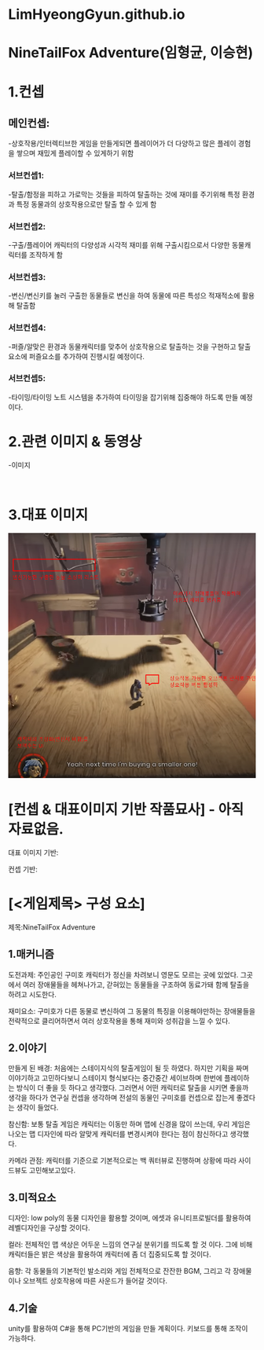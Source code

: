 # LimHyeongGyun.github.io

# NineTailFox Adventure(임형균, 이승현)

# 1.컨셉

## 메인컨셉:


-상호작용/인터렉티브한 게임을 만들게되면 플레이어가 더 다양하고 많은 플레이 경험을 쌓으며 재밌게 플레이할 수 있게하기 위함

### 서브컨셉1:

-탈출/함정을 피하고 가로막는 것들을 피하여 탈출하는 것에 재미를 주기위해 특정 환경과 특정 동물과의 상호작용으로만 탈출 할 수 있게 함

### 서브컨셉2:

-구출/플레이어 캐릭터의 다양성과 시각적 재미를 위해 구출시킴으로서 다양한 동물캐릭터를 조작하게 함

### 서브컨셉3:

-변신/변신키를 눌러 구출한 동물들로 변신을 하여 동물에 따른 특성으 적재적소에 활용해 탈출함

### 서브컨셉4:

-퍼즐/알맞은 환경과 동물캐릭터를 맞추어 상호작용으로 탈출하는 것을 구현하고 탈출요소에 퍼즐요소를 추가하여 진행시킬 예정이다.

### 서브컨셉5:

-타이밍/타이밍 노트 시스템을 추가하여 타이밍을 잡기위해 집중해야 하도록 만들 예정이다.



# 2.관련 이미지 & 동영상

-이미지
<img scr="./img/ntf1.jpg">

<img scr="./img/ntf2.jpg">

<img scr="./img/ntf1.jpg">

# 3.대표 이미지

![그림](./img/ntfIMG.jpg)

# [컨셉 & 대표이미지 기반 작품묘사] - 아직 자료없음.

대표 이미지 기반:

컨셉 기반:

# [<게임제목> 구성 요소]

제목:NineTailFox Adventure

## 1.매커니즘

도전과제: 주인공인 구미호 캐릭터가 정신을 차려보니 영문도 모르는 곳에 있었다. 그곳에서 여러 장애물들을 헤쳐나가고, 갇혀있는 동물들을 구조하여 동료가돼 함께 탈출을 하려고 시도한다.

재미요소: 구미호가 다른 동물로 변신하여 그 동물의 특징을 이용해야만하는 장애물들을 전략적으로 클리어하면서 여러 상호작용을 통해 재미와 성취감을 느낄 수 있다.

## 2.이야기

만들게 된 배경: 처음에는 스테이지식의 탈출게임이 될 듯 하였다. 하지만 기획을 짜며 이야기하고 고민하다보니 스테이지 형식보다는 중간중간 세이브하며 한번에 플레이하는 방식이 더 좋을 듯 하다고 생각했다.
그러면서 어떤 캐릭터로 탈출을 시키면 좋을까 생각을 하다가 연구실 컨셉을 생각하며 전설의 동물인 구미호를 컨셉으로 잡는게 좋겠다는 생각이 들었다.

참신함: 보통 탈출 게임은 캐릭터는 이동만 하며 맵에 신경을 많이 쓰는데, 우리 게임은 나오는 맵 디자인에 따라 알맞게 캐릭터를 변경시켜야 한다는 점이 참신하다고 생각했다.

카메라 관점: 캐릭터를 기준으로 기본적으로는 백 쿼터뷰로 진행하며 상황에 따라 사이드뷰도 고민해보고있다.

## 3.미적요소

디자인: low poly의 동물 디자인을 활용할 것이며, 에셋과 유니티프로빌더를 활용하여 레벨디자인을 구상할 것이다.

컬러: 전체적인 맵 색상은 어두운 느낌의 연구실 분위기를 띄도록 할 것 이다. 그에 비해 캐릭터들은 밝은 색상을 활용하여 캐릭터에 좀 더 집중되도록 할 것이다.

음향: 각 동물들의 기본적인 발소리와 게임 전체적으로 잔잔한 BGM, 그리고 각 장애물이나 오브젝트 상호작용에 따른 사운드가 들어갈 것이다.

## 4.기술

unity를 활용하여 C#을 통해 PC기반의 게임을 만들 계획이다. 키보드를 통해 조작이 가능하다.
